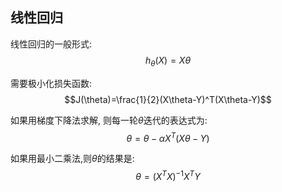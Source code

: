 ## 线性回归
线性回归的一般形式:
$$h_\theta(X)=X\theta$$

需要极小化损失函数:
$$J(\theta)=\frac{1}{2}(X\theta-Y)^T(X\theta-Y)$$

如果用梯度下降法求解, 则每一轮$\theta$迭代的表达式为:
$$\theta=\theta-\alpha{X^T(X\theta-Y)}$$

如果用最小二乘法,则$\theta$的结果是:
$$\theta=(X^TX)^{-1}X^TY$$